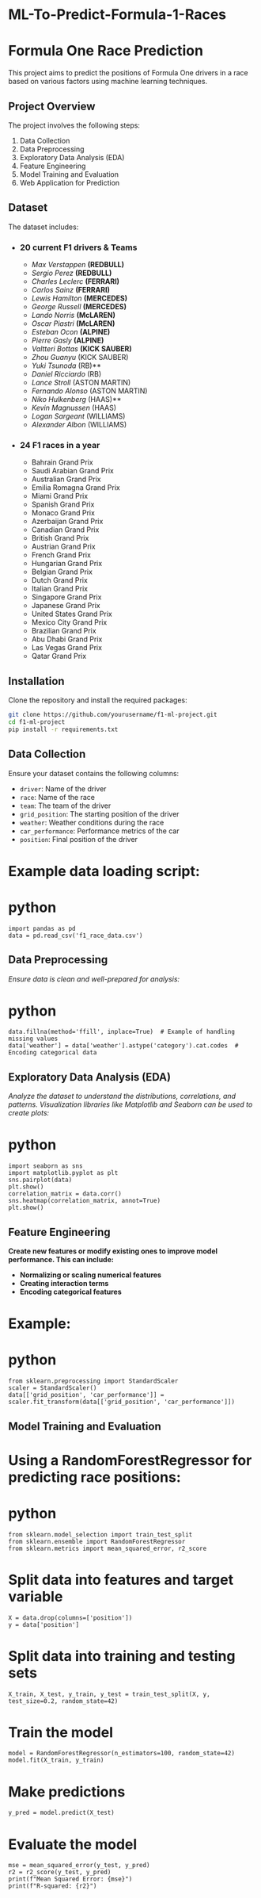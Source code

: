 # ML-To-Predict-Formula-1-Races

# Formula One Race Prediction

This project aims to predict the positions of Formula One drivers in a race based on various factors using machine learning techniques.
 
## Project Overview

The project involves the following steps:
1. Data Collection
2. Data Preprocessing
3. Exploratory Data Analysis (EDA)
4. Feature Engineering
5. Model Training and Evaluation
6. Web Application for Prediction

## Dataset

The dataset includes:
- ### 20 current F1 drivers & Teams
  - *Max Verstappen* **(REDBULL)**
  - *Sergio Perez* **(REDBULL)**
  - *Charles Leclerc* **(FERRARI)**
  - *Carlos Sainz* **(FERRARI)**
  - *Lewis Hamilton* **(MERCEDES)**
  - *George Russell* **(MERCEDES)**
  - *Lando Norris* **(McLAREN)**
  - *Oscar Piastri* **(McLAREN)**
  - *Esteban Ocon* **(ALPINE)**
  - *Pierre Gasly* **(ALPINE)**
  - *Valtteri Bottas* **(KICK SAUBER)**
  - *Zhou Guanyu* (KICK SAUBER)
  - *Yuki Tsunoda* (RB)**
  - *Daniel Ricciardo* (RB)
  - *Lance Stroll* (ASTON MARTIN)
  - *Fernando Alonso* (ASTON MARTIN)
  - *Niko Hulkenberg* (HAAS)**
  - *Kevin Magnussen* (HAAS)
  - *Logan Sargeant* (WILLIAMS)
  - *Alexander Albon* (WILLIAMS)

- ### 24 F1 races in a year
  - Bahrain Grand Prix
  - Saudi Arabian Grand Prix
  - Australian Grand Prix
  - Emilia Romagna Grand Prix
  - Miami Grand Prix
  - Spanish Grand Prix
  - Monaco Grand Prix
  - Azerbaijan Grand Prix
  - Canadian Grand Prix
  - British Grand Prix
  - Austrian Grand Prix
  - French Grand Prix
  - Hungarian Grand Prix
  - Belgian Grand Prix
  - Dutch Grand Prix
  - Italian Grand Prix
  - Singapore Grand Prix
  - Japanese Grand Prix
  - United States Grand Prix
  - Mexico City Grand Prix
  - Brazilian Grand Prix
  - Abu Dhabi Grand Prix
  - Las Vegas Grand Prix
  - Qatar Grand Prix

## Installation

Clone the repository and install the required packages:
```bash
git clone https://github.com/yourusername/f1-ml-project.git
cd f1-ml-project
pip install -r requirements.txt
```

## Data Collection

Ensure your dataset contains the following columns:
- `driver`: Name of the driver
- `race`: Name of the race
- `team`: The team of the driver
- `grid_position`: The starting position of the driver
- `weather`: Weather conditions during the race
- `car_performance`: Performance metrics of the car
- `position`: Final position of the driver

# Example data loading script:
# python
```
import pandas as pd
data = pd.read_csv('f1_race_data.csv')
```

## Data Preprocessing

*Ensure data is clean and well-prepared for analysis:*
# python
```
data.fillna(method='ffill', inplace=True)  # Example of handling missing values
data['weather'] = data['weather'].astype('category').cat.codes  # Encoding categorical data
```

## Exploratory Data Analysis (EDA)

*Analyze the dataset to understand the distributions, correlations, and patterns. Visualization libraries like Matplotlib and Seaborn can be used to create plots:*
# python
```
import seaborn as sns
import matplotlib.pyplot as plt
sns.pairplot(data)
plt.show()
correlation_matrix = data.corr()
sns.heatmap(correlation_matrix, annot=True)
plt.show()
```

## Feature Engineering

**Create new features or modify existing ones to improve model performance. This can include:**
- **Normalizing or scaling numerical features**
- **Creating interaction terms**
- **Encoding categorical features**

# Example:
# python
```
from sklearn.preprocessing import StandardScaler
scaler = StandardScaler()
data[['grid_position', 'car_performance']] = scaler.fit_transform(data[['grid_position', 'car_performance']])
```

## Model Training and Evaluation

# Using a RandomForestRegressor for predicting race positions:
# python
```
from sklearn.model_selection import train_test_split
from sklearn.ensemble import RandomForestRegressor
from sklearn.metrics import mean_squared_error, r2_score
```

# Split data into features and target variable
```
X = data.drop(columns=['position'])
y = data['position']
```

# Split data into training and testing sets
```
X_train, X_test, y_train, y_test = train_test_split(X, y, test_size=0.2, random_state=42)
```

# Train the model
```
model = RandomForestRegressor(n_estimators=100, random_state=42)
model.fit(X_train, y_train)
```

# Make predictions
```
y_pred = model.predict(X_test)
```

# Evaluate the model
```
mse = mean_squared_error(y_test, y_pred)
r2 = r2_score(y_test, y_pred)
print(f"Mean Squared Error: {mse}")
print(f"R-squared: {r2}")
```

